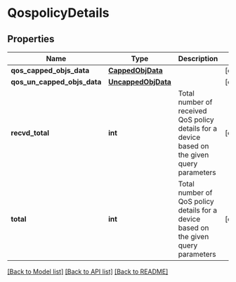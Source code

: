 # QospolicyDetails

## Properties
Name | Type | Description | Notes
------------ | ------------- | ------------- | -------------
**qos_capped_objs_data** | [**CappedObjData**](CappedObjData.md) |  | [optional] 
**qos_un_capped_objs_data** | [**UncappedObjData**](UncappedObjData.md) |  | [optional] 
**recvd_total** | **int** | Total number of received QoS policy details for a device based on the given query parameters | [optional] 
**total** | **int** | Total number of QoS policy details for a device based on the given query parameters | [optional] 

[[Back to Model list]](../README.md#documentation-for-models) [[Back to API list]](../README.md#documentation-for-api-endpoints) [[Back to README]](../README.md)


